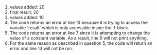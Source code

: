 1. values added: 20
2. final result: 20
3. values added: 10
4. The code returns an error at line 13 because it is trying to access the variable 'result' which is only accessible inside the if-block.
5. The code returns an error at line 7 since it is attempting to change the value of a constant variable. As a result, line 9 will not print anything.
6. For the same reason as described in question 5, the code will return an error and line 13 will not be run.
